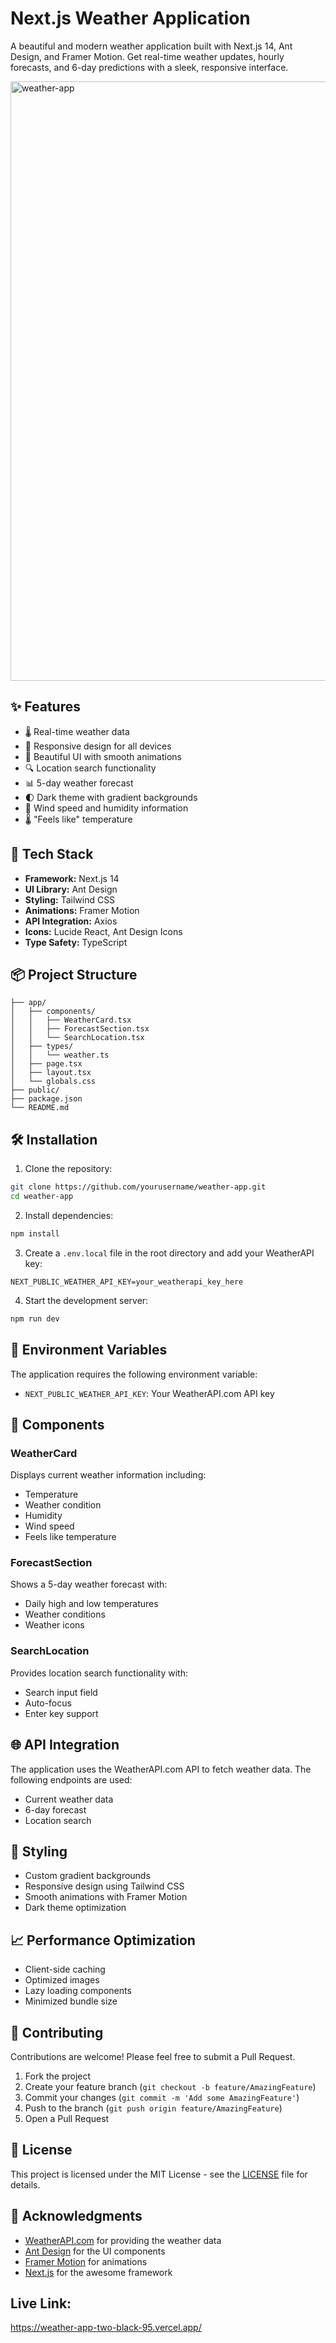 # Next.js Weather Application

A beautiful and modern weather application built with Next.js 14, Ant Design, and Framer Motion. Get real-time weather updates, hourly forecasts, and 6-day predictions with a sleek, responsive interface.

<img width="959" alt="weather-app" src="https://github.com/user-attachments/assets/dc9793c2-c079-48f3-8d69-908815c95533" />

## ✨ Features

- 🌡️ Real-time weather data
- 📱 Responsive design for all devices
- 🎨 Beautiful UI with smooth animations
- 🔍 Location search functionality
- 📊 5-day weather forecast
- 🌓 Dark theme with gradient backgrounds
- 💨 Wind speed and humidity information
- 🌡️ "Feels like" temperature

## 🚀 Tech Stack

- **Framework:** Next.js 14
- **UI Library:** Ant Design
- **Styling:** Tailwind CSS
- **Animations:** Framer Motion
- **API Integration:** Axios
- **Icons:** Lucide React, Ant Design Icons
- **Type Safety:** TypeScript

## 📦 Project Structure

```
├── app/
│   ├── components/
│   │   ├── WeatherCard.tsx
│   │   ├── ForecastSection.tsx
│   │   └── SearchLocation.tsx
│   ├── types/
│   │   └── weather.ts
│   ├── page.tsx
│   ├── layout.tsx
│   └── globals.css
├── public/
├── package.json
└── README.md
```

## 🛠️ Installation

1. Clone the repository:
```bash
git clone https://github.com/yourusername/weather-app.git
cd weather-app
```

2. Install dependencies:
```bash
npm install
```

3. Create a `.env.local` file in the root directory and add your WeatherAPI key:
```env
NEXT_PUBLIC_WEATHER_API_KEY=your_weatherapi_key_here
```

4. Start the development server:
```bash
npm run dev
```

## 🔑 Environment Variables

The application requires the following environment variable:

- `NEXT_PUBLIC_WEATHER_API_KEY`: Your WeatherAPI.com API key

## 📱 Components

### WeatherCard
Displays current weather information including:
- Temperature
- Weather condition
- Humidity
- Wind speed
- Feels like temperature

### ForecastSection
Shows a 5-day weather forecast with:
- Daily high and low temperatures
- Weather conditions
- Weather icons

### SearchLocation
Provides location search functionality with:
- Search input field
- Auto-focus
- Enter key support

## 🌐 API Integration

The application uses the WeatherAPI.com API to fetch weather data. The following endpoints are used:

- Current weather data
- 6-day forecast
- Location search

## 🎨 Styling

- Custom gradient backgrounds
- Responsive design using Tailwind CSS
- Smooth animations with Framer Motion
- Dark theme optimization

## 📈 Performance Optimization

- Client-side caching
- Optimized images
- Lazy loading components
- Minimized bundle size

## 🤝 Contributing

Contributions are welcome! Please feel free to submit a Pull Request.

1. Fork the project
2. Create your feature branch (`git checkout -b feature/AmazingFeature`)
3. Commit your changes (`git commit -m 'Add some AmazingFeature'`)
4. Push to the branch (`git push origin feature/AmazingFeature`)
5. Open a Pull Request

## 📄 License

This project is licensed under the MIT License - see the [LICENSE](LICENSE) file for details.

## 🙏 Acknowledgments

- [WeatherAPI.com](https://www.weatherapi.com/) for providing the weather data
- [Ant Design](https://ant.design/) for the UI components
- [Framer Motion](https://www.framer.com/motion/) for animations
- [Next.js](https://nextjs.org/) for the awesome framework

## Live Link: 

https://weather-app-two-black-95.vercel.app/


